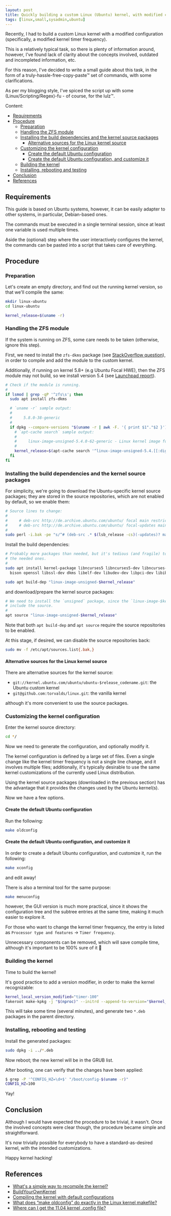 ```yaml
---
layout: post
title: Quickly building a custom Linux (Ubuntu) kernel, with modified configuration (kernel timer frequency)
tags: [linux,small,sysadmin,ubuntu]
---
```


Recently, I had to build a custom Linux kernel with a modified configuration (specifically, a modified kernel timer frequency).

This is a relatively typical task, so there is plenty of information around, however, I've found lack of clarity about the concepts involved, outdated and incompleted information, etc.

For this reason, I've decided to write a small guide about this task, in the form of a truly-hassle-free-copy-paste™ set of commands, with some clarifications.

As per my blogging style, I've spiced the script up with some (Linux/Scripting/Regex)-fu - of course, for the lulz™.

Content:

- [Requirements](/Quickly-building-a-custom-linux-ubuntu-kernel-with-modified-configuration-kernel-timer-frequency#requirements)
- [Procedure](/Quickly-building-a-custom-linux-ubuntu-kernel-with-modified-configuration-kernel-timer-frequency#procedure)
  - [Preparation](/Quickly-building-a-custom-linux-ubuntu-kernel-with-modified-configuration-kernel-timer-frequency#preparation)
  - [Handling the ZFS module](/Quickly-building-a-custom-linux-ubuntu-kernel-with-modified-configuration-kernel-timer-frequency#handling-the-zfs-module)
  - [Installing the build dependencies and the kernel source packages](/Quickly-building-a-custom-linux-ubuntu-kernel-with-modified-configuration-kernel-timer-frequency#installing-the-build-dependencies-and-the-kernel-source-packages)
    - [Alternative sources for the Linux kernel source](/Quickly-building-a-custom-linux-ubuntu-kernel-with-modified-configuration-kernel-timer-frequency#alternative-sources-for-the-linux-kernel-source)
  - [Customizing the kernel configuration](/Quickly-building-a-custom-linux-ubuntu-kernel-with-modified-configuration-kernel-timer-frequency#customizing-the-kernel-configuration)
    - [Create the default Ubuntu configuration](/Quickly-building-a-custom-linux-ubuntu-kernel-with-modified-configuration-kernel-timer-frequency#create-the-default-ubuntu-configuration)
    - [Create the default Ubuntu configuration, and customize it](/Quickly-building-a-custom-linux-ubuntu-kernel-with-modified-configuration-kernel-timer-frequency#create-the-default-ubuntu-configuration-and-customize-it)
  - [Building the kernel](/Quickly-building-a-custom-linux-ubuntu-kernel-with-modified-configuration-kernel-timer-frequency#building-the-kernel)
  - [Installing, rebooting and testing](/Quickly-building-a-custom-linux-ubuntu-kernel-with-modified-configuration-kernel-timer-frequency#installing-rebooting-and-testing)
- [Conclusion](/Quickly-building-a-custom-linux-ubuntu-kernel-with-modified-configuration-kernel-timer-frequency#conclusion)
- [References](/Quickly-building-a-custom-linux-ubuntu-kernel-with-modified-configuration-kernel-timer-frequency#references)

## Requirements

This guide is based on Ubuntu systems, however, it can be easily adapter to other systems, in particular, Debian-based ones.

The commands must be executed in a single terminal session, since at least one variable is used multiple times.

Aside the (optional) step where the user interactively configures the kernel, the commands can be pasted into a script that takes care of everything.

## Procedure

### Preparation

Let's create an empty directory, and find out the running kernel version, so that we'll compile the same:

```sh
mkdir linux-ubuntu
cd linux-ubuntu

kernel_release=$(uname -r)
```

### Handling the ZFS module

If the system is running on ZFS, some care needs to be taken (otherwise, ignore this step).

First, we need to install the `zfs-dkms` package (see [StackOverflow question](https://askubuntu.com/questions/1268519/ubuntu-20-04-building-patched-kernel-results-in-no-zfs-support)), in order to compile and add the module to the custom kernel.

Additionally, if running on kernel 5.8+ (e.g Ubuntu Focal HWE), then the ZFS module may not build, so we install version 5.4 (see [Launchpad report](https://bugs.launchpad.net/ubuntu/+source/zfs-linux/+bug/1902701)).

```sh
# Check if the module is running.
#
if lsmod | grep -qP '^zfs\s'; then
  sudo apt install zfs-dkms

  # `uname -r` sample output:
  #
  #     5.8.0-38-generic
  #
  if dpkg --compare-versions "$(uname -r | awk -F. '{ print $1"."$2 }')" ge 5.8; then
    # `apt-cache search` sample output:
    #
    #     linux-image-unsigned-5.4.0-62-generic - Linux kernel image for version 5.4.0 on 64 bit x86 SMP
    #
    kernel_release=$(apt-cache search '^linux-image-unsigned-5.4.[[:digit:]-]+-generic' | perl -ne 'eof && print /unsigned-(\S+)/')
  fi
fi
```

### Installing the build dependencies and the kernel source packages

For simplicity, we're going to download the Ubuntu-specific kernel source packages; they are stored in the source repositories, which are not enabled by default, so we enable them:

```sh
# Source lines to change:
#
#     # deb-src http://de.archive.ubuntu.com/ubuntu/ focal main restricted
#     # deb-src http://de.archive.ubuntu.com/ubuntu/ focal-updates main restricted
#
sudo perl -i.bak -pe "s/^# (deb-src .* $(lsb_release -cs)(-updates)? main restricted$)/\$1/" /etc/apt/sources.list
```

Install the build dependencies:

```sh
# Probably more packages than needed, but it's tedious (and fragile) to find out and install exactly
# the needed ones.
#
sudo apt install kernel-package libncurses5 libncurses5-dev libncurses-dev qtbase5-dev-tools flex \
  bison openssl libssl-dev dkms libelf-dev libudev-dev libpci-dev libiberty-dev autoconf

sudo apt build-dep "linux-image-unsigned-$kernel_release"
```

and download/prepare the kernel source packages:

```sh
# We need to install the `unsigned` package, since the `linux-image-$kernel_release` package does not
# include the source.
#
apt source "linux-image-unsigned-$kernel_release"
```

Note that both `apt build-dep` and `apt source` require the source repositories to be enabled.

At this stage, if desired, we can disable the source repositories back:

```sh
sudo mv -f /etc/apt/sources.list{.bak,}
```

#### Alternative sources for the Linux kernel source

There are alternative sources for the kernel source:

- `git://kernel.ubuntu.com/ubuntu/ubuntu-$release_codename.git`: the Ubuntu custom kernel
- `git@github.com:torvalds/linux.git`: the vanilla kernel

although it's more convenient to use the source packages.

### Customizing the kernel configuration

Enter the kernel source directory:

```sh
cd */
```

Now we need to generate the configuration, and optionally modify it.

The kernel configuration is defined by a large set of files. Even a single change like the kernel timer frequency is not a single line change, and it involves multiple files; additionally, it's typically desirable to use the same kernel customizations of the currently used Linux distribution.

Using the kernel source packages (downloaded in the previous section) has the advantage that it provides the changes used by the Ubuntu kernel(s).

Now we have a few options.

#### Create the default Ubuntu configuration

Run the following:

```sh
make oldconfig
```

#### Create the default Ubuntu configuration, and customize it

In order to create a default Ubuntu configuration, and customize it, run the following:

```sh
make xconfig
```

and edit away!

There is also a terminal tool for the same purpose:

```sh
make menuconfig
```

however, the GUI version is much more practical, since it shows the configuration tree and the subtree entries at the same time, making it much easier to explore it.

For those who want to change the kernel timer frequency, the entry is listed as `Processor type and features` -> `Timer frequency`.

Unnecessary components can be removed, which will save compile time, although it's important to be 100% sure of it 🙂

### Building the kernel

Time to build the kernel!

It's good practice to add a version modifier, in order to make the kernel recognizable:

```sh
kernel_local_version_modified="timer-100"
fakeroot make-kpkg -j "$(nproc)" --initrd --append-to-version="$kernel_local_version_modified" kernel-image kernel-headers
```

This will take some time (several minutes), and generate two `*.deb` packages in the parent directory.

### Installing, rebooting and testing

Install the generated packages:

```sh
sudo dpkg -i ../*.deb
```

Now reboot; the new kernel will be in the GRUB list.

After booting, one can verify that the changes have been applied:

```sh
$ grep -P '^CONFIG_HZ=\d+$' "/boot/config-$(uname -r)"
CONFIG_HZ=100
```

Yay!

## Conclusion

Although I would have expected the procedure to be trivial, it wasn't. Once the involved concepts were clear though, the procedure became simple and straightforward.

It's now trivially possible for everybody to have a standard-as-desired kernel, with the intended customizations.

Happy kernel hacking!

## References

- [What's a simple way to recompile the kernel?](https://askubuntu.com/questions/163298/whats-a-simple-way-to-recompile-the-kernel)
- [BuildYourOwnKernel](https://wiki.ubuntu.com/Kernel/BuildYourOwnKernel)
- [Compiling the kernel with default configurations](https://unix.stackexchange.com/questions/29439/compiling-the-kernel-with-default-configurations)
- [What does “make oldconfig” do exactly in the Linux kernel makefile?](https://stackoverflow.com/questions/4178526/what-does-make-oldconfig-do-exactly-in-the-linux-kernel-makefile)
- [Where can I get the 11.04 kernel .config file?](https://askubuntu.com/questions/28047/where-can-i-get-the-11-04-kernel-config-file)
